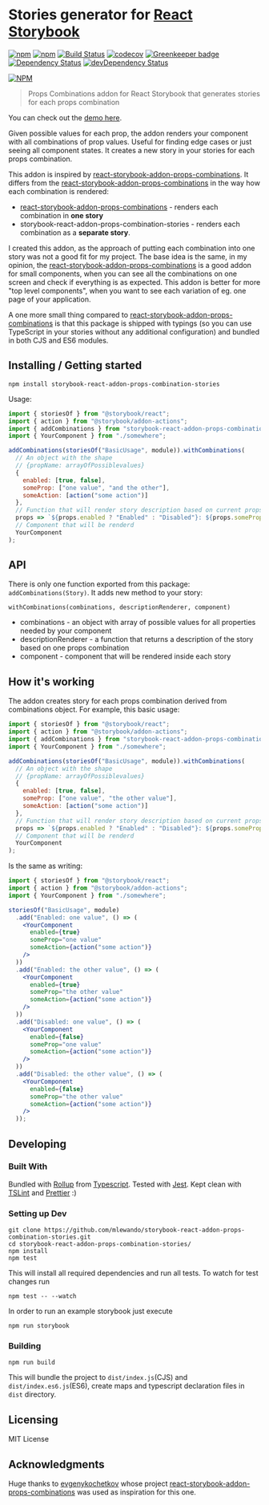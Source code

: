 # Stories generator for [React Storybook](https://github.com/storybooks/react-storybook)

[![npm][npm-version-svg]][npm]
[![npm][npm-downloads-svg]][npm]
[![Build Status][build-svg]][build]
[![codecov][coveradge-svg]][coveradge]
[![Greenkeeper badge][greenkeeper-svg]][greenkeeper]
[![Dependency Status][deps-svg]][deps]
[![devDependency Status][dev-deps-svg]][dev-deps]

[![NPM][npm-stats-png]][npm]

[license-svg]: https://img.shields.io/github/license/mlewando/storybook-react-addon-props-combination-stories.svg
[license]: https://github.com/mlewando/storybook-react-addon-props-combination-stories/blob/master/LICENSE
[build-svg]: https://img.shields.io/travis/mlewando/storybook-react-addon-props-combination-stories.svg
[build]: https://travis-ci.org/mlewando/storybook-react-addon-props-combination-stories
[npm-version-svg]: https://img.shields.io/npm/v/storybook-react-addon-props-combination-stories.svg
[npm]: https://badge.fury.io/js/storybook-react-addon-props-combination-stories
[coveradge-svg]: https://img.shields.io/codecov/c/github/mlewando/storybook-react-addon-props-combination-stories.svg
[coveradge]: https://codecov.io/gh/mlewando/storybook-react-addon-props-combination-stories
[deps-svg]: https://img.shields.io/david/mlewando/storybook-react-addon-props-combination-stories.svg
[deps]: https://david-dm.org/mlewando/storybook-react-addon-props-combination-stories
[dev-deps-svg]: https://img.shields.io/david/dev/mlewando/storybook-react-addon-props-combination-stories.svg
[dev-deps]: https://david-dm.org/mlewando/storybook-react-addon-props-combination-stories?type=dev
[npm-downloads-svg]: https://img.shields.io/npm/dm/storybook-react-addon-props-combination-stories.svg
[npm-stats-png]: https://nodei.co/npm/storybook-react-addon-props-combination-stories.png
[greenkeeper]: https://greenkeeper.io/
[greenkeeper-svg]: https://badges.greenkeeper.io/mlewando/storybook-react-addon-props-combination-stories.svg

> Props Combinations addon for React Storybook that generates stories for each props combination

You can check out the [demo here](https://mlewando.github.io/storybook-react-addon-props-combination-stories/).

Given possible values for each prop, the addon renders your component with all combinations of prop values.
Useful for finding edge cases or just seeing all component states.
It creates a new story in your stories for each props combination.

This addon is inspired by [react-storybook-addon-props-combinations](https://github.com/evgenykochetkov/react-storybook-addon-props-combinations). It differs from the [react-storybook-addon-props-combinations](https://github.com/evgenykochetkov/react-storybook-addon-props-combinations) in the way how each combination is rendered:

* [react-storybook-addon-props-combinations](https://github.com/evgenykochetkov/react-storybook-addon-props-combinations) - renders each combination in **one story**
* storybook-react-addon-props-combination-stories - renders each combination as a **separate story**.

I created this addon, as the approach of putting each combination into one story was not a good fit for my project. The base idea is the same, in my opinion, the [react-storybook-addon-props-combinations](https://github.com/evgenykochetkov/react-storybook-addon-props-combinations) is a good addon for small components, when you can see all the combinations on one screen and check if everything is as expected. This addon is better for more "top level components", when you want to see each variation of eg. one page of your application.

A one more small thing compared to [react-storybook-addon-props-combinations](https://github.com/evgenykochetkov/react-storybook-addon-props-combinations) is that this package is shipped with typings (so you can use TypeScript in your stories without any additional configuration) and bundled in both CJS and ES6 modules.

## Installing / Getting started

```shell
npm install storybook-react-addon-props-combination-stories
```

Usage:

```js
import { storiesOf } from "@storybook/react";
import { action } from "@storybook/addon-actions";
import { addCombinations } from "storybook-react-addon-props-combination-stories";
import { YourComponent } from "./somewhere";

addCombinations(storiesOf("BasicUsage", module)).withCombinations(
  // An object with the shape
  // {propName: arrayOfPossiblevalues}
  {
    enabled: [true, false],
    someProp: ["one value", "and the other"],
    someAction: [action("some action")]
  },
  // Function that will render story description based on current props
  props => `${props.enabled ? "Enabled" : "Disabled"}: ${props.someProp}`,
  // Component that will be renderd
  YourComponent
);
```

## API

There is only one function exported from this package: `addCombinations(Story)`. It adds new method to your story:

`withCombinations(combinations, descriptionRenderer, component)`

* combinations - an object with array of possible values for all properties needed by your component
* descriptionRenderer - a function that returns a description of the story based on one props combination
* component - component that will be rendered inside each story

## How it's working

The addon creates story for each props combination derived from combinations object. For example, this basic usage:

```js
import { storiesOf } from "@storybook/react";
import { action } from "@storybook/addon-actions";
import { addCombinations } from "storybook-react-addon-props-combination-stories";
import { YourComponent } from "./somewhere";

addCombinations(storiesOf("BasicUsage", module)).withCombinations(
  // An object with the shape
  // {propName: arrayOfPossiblevalues}
  {
    enabled: [true, false],
    someProp: ["one value", "the other value"],
    someAction: [action("some action")]
  },
  // Function that will render story description based on current props
  props => `${props.enabled ? "Enabled" : "Disabled"}: ${props.someProp}`,
  // Component that will be renderd
  YourComponent
);
```

Is the same as writing:

```jsx
import { storiesOf } from "@storybook/react";
import { action } from "@storybook/addon-actions";
import { YourComponent } from "./somewhere";

storiesOf("BasicUsage", module)
  .add("Enabled: one value", () => (
    <YourComponent
      enabled={true}
      someProp="one value"
      someAction={action("some action")}
    />
  ))
  .add("Enabled: the other value", () => (
    <YourComponent
      enabled={true}
      someProp="the other value"
      someAction={action("some action")}
    />
  ))
  .add("Disabled: one value", () => (
    <YourComponent
      enabled={false}
      someProp="one value"
      someAction={action("some action")}
    />
  ))
  .add("Disabled: the other value", () => (
    <YourComponent
      enabled={false}
      someProp="the other value"
      someAction={action("some action")}
    />
  ));
```

## Developing

### Built With

Bundled with [Rollup](https://rollupjs.org/) from [Typescript](https://www.typescriptlang.org/). Tested with [Jest](https://facebook.github.io/jest/). Kept clean with [TSLint](https://palantir.github.io/tslint/) and [Prettier](https://prettier.io/) :)

### Setting up Dev

```shell
git clone https://github.com/mlewando/storybook-react-addon-props-combination-stories.git
cd storybook-react-addon-props-combination-stories/
npm install
npm test
```

This will install all required dependencies and run all tests. To watch for test changes run

```shell
npm test -- --watch
```

In order to run an example storybook just execute

```shell
npm run storybook
```

### Building

```shell
npm run build
```

This will bundle the project to `dist/index.js`(CJS) and `dist/index.es6.js`(ES6), create maps and typescript declaration files in `dist` directory.

## Licensing

MIT License

## Acknowledgments

Huge thanks to [evgenykochetkov](https://github.com/evgenykochetkov) whose project [react-storybook-addon-props-combinations](https://github.com/evgenykochetkov/react-storybook-addon-props-combinations) was used as inspiration for this one.
